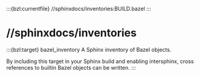 :::{bzl:currentfile} //sphinxdocs/inventories:BUILD.bazel
:::

# //sphinxdocs/inventories

:::{bzl:target} bazel_inventory
A Sphinx inventory of Bazel objects.

By including this target in your Sphinx build and enabling intersphinx, cross
references to builtin Bazel objects can be written.
:::
